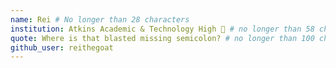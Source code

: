 ```yaml
---
name: Rei # No longer than 28 characters
institution: Atkins Academic & Technology High 🚩 # no longer than 58 characters
quote: Where is that blasted missing semicolon? # no longer than 100 characters, avoid using quotes(") to guarantee the format remains the same.
github_user: reithegoat
---
```

